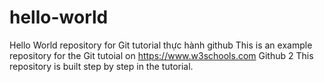 # hello-world
Hello World repository for Git tutorial
thực hành github
This is an example repository for the Git tutoial on https://www.w3schools.com
Github 2
This repository is built step by step in the tutorial.
